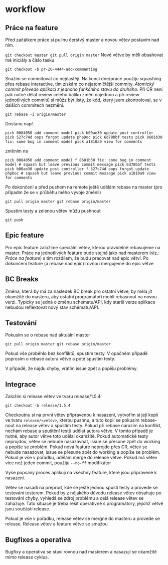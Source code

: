 # workflow

Práce na feature
---
Před začátkem práce si pullnu čerstvý master a novou větev postavím nad ním.

`
git checkout master
git pull origin master
`
Nové větve by měli obsahovat mé iniciály a číslo tasku

`git checkout -b pr-ZO-4444-add-commenting`

Snažím se commitovat co nejčastěji. Na konci dne/práce použiju squashing přes rebase interactive, tím získám co nejatomičtější commity. *Atomický commit převede aplikaci z jednoho funkčního stavu do druhého.* Při CR není pak nutné dělat review celého balíku změn najednou a při review jednotlivých commitů si můžz být jistý, že kód, který jsem zkontroloval, se v dalších commitech nezmění. 

`git rebase -i origin/master`

Dostanu např.

`
pick 0084050 add comment model
pick b00ae30 update post controller
pick 527c74d oops forgot update phpDoc
pick 6d78bbf tests
pick 8601b30 fix: some bug in comment model
pick a1810a9 view for comments
`

změním na

`
pick 0084050 add comment model
f 8601b30 fix: some bug in comment model # squash but leave previous commit message
pick 6d78bbf tests
pick b00ae30 update post controller
f 527c74d oops forgot update phpDoc # squash but leave previous commit message
pick a1810a9 view for comments
`

Po dokončení a před pushem na remote ještě udělám rebase na master (pro případm že se v průběhu mého vývoje změnil)

`
git pull origin master
git rebase origin/master
`

Spustím testy a zelenou větev můžu pushnout

`git push`

Epic feature
---
Pro epic feature založíme speciální větev, kterou pravidelně rebasujeme na master. Práce na jednotlivých feature bude stejná jako nad masterem (viz.: *Práce na feature*) s tím rozdílem, že budu pracovat nad epic větví. Po dokončení feature (a rebase nad epic) rovnou mergujeme do epic větve

BC Breaks
---
Změna, která by má za následek BC break pro ostatní větve, by měla jít okamžitě do masteru, aby ostatní programátoři mohli rebasnout na novou verzi.
Typicky se jedná o změnu schématu/API, kdy starší verze aplikace nebudou reflektovat nový stav schématu/API.

Testování
---
Pokusím se o rebase nad aktuální master

`
git pull origin master
git rebase origin/master
`

Pokud vše proběhlo bez konfliktů, spustím testy. V opačném případě poprosím o rebase autora větve a poté spustím testy.

V případě, že najdu chyby, vrátím issue zpět a popíšu problémy. 

Integrace
---
Založím si release větev ve tvaru release/1.5.4

`git checkout -b release/1.5.4`

Checkoutnu si na první větev připravenou k nasazení, vytvořím si její kopii ve tvaru `release/<vetev>`, kterou pushnu, a tuto kopii se pokusím rebase-nout na release větev a spustím testy. Pokud při rebase narazím na konflikt, nechám rebase a spuštění testů udělat autora větve. V tomto případě je nutné, aby autor větve toto udělal okamžitě. Pokud automatické testy neprojdou, větev se nebude nasazavoat, issue se přesune zpět do working a popíše se problém. Pokud nová feature neprojde přes CR, větev se nebude nasazovat, issue se přesune zpět do working a popíše se problém. Pokud je vše v pořádku, udělám merge do release větve. Pokud má větev více než jeden commit, použiju `--no-ff` modifikátor

Výše popsaný proces aplikuji na všechny feature, které jsou připravené k nasazení. 

Větev se nasadí na preprod, kde se ještě jednou spustí testy a provede se testování testerem. Pokud by z nějakého důvodu release větev obsahuje po testování chyby, vyhledá se zdroj problému a celá release větev se zahazuje. Tato situace je třeba řešit operativně s programátory, jejichž větvě jsou součástí release.

Pokud je vše v pořádku, release větev se mergne do masteru a provede se release. Release větev a feature větve se smažou

Bugfixes a operativa
---
Bugfixy a operativa se staví rovnou nad masterem a nasazují se okamžitě mimo release cyklus.



